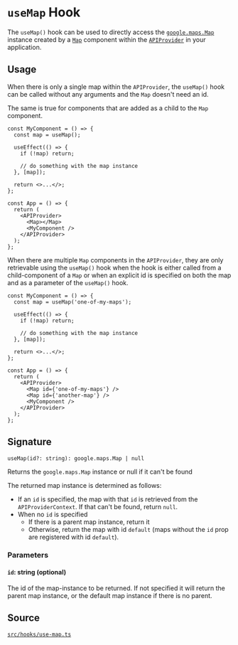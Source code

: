 # `useMap` Hook

The `useMap()` hook can be used to directly access the
[`google.maps.Map`][gmp-map-ref] instance created by a
[`Map`](../components/map.md) component within the
[`APIProvider`](../components/api-provider.md) in your application.

## Usage

When there is only a single map within the `APIProvider`, the `useMap()`
hook can be called without any arguments and the `Map` doesn't need an id.

The same is true for components that are added as a child to the `Map`
component.

```tsx
const MyComponent = () => {
  const map = useMap();

  useEffect(() => {
    if (!map) return;

    // do something with the map instance
  }, [map]);

  return <>...</>;
};

const App = () => {
  return (
    <APIProvider>
      <Map></Map>
      <MyComponent />
    </APIProvider>
  );
};
```

When there are multiple `Map` components in the `APIProvider`, they are only retrievable
using the `useMap()` hook when the hook is either called from a child-component of
a `Map` or when an explicit id is specified on both the map and as a parameter of
the `useMap()` hook.

```tsx
const MyComponent = () => {
  const map = useMap('one-of-my-maps');

  useEffect(() => {
    if (!map) return;

    // do something with the map instance
  }, [map]);

  return <>...</>;
};

const App = () => {
  return (
    <APIProvider>
      <Map id={'one-of-my-maps'} />
      <Map id={'another-map'} />
      <MyComponent />
    </APIProvider>
  );
};
```

## Signature

`useMap(id?: string): google.maps.Map | null`

Returns the `google.maps.Map` instance or null if it can't be found

The returned map instance is determined as follows:

- If an `id` is specified, the map with that `id` is retrieved from the
  `APIProviderContext`.
  If that can't be found, return `null`.
- When no `id` is specified
  - If there is a parent map instance, return it
  - Otherwise, return the map with id `default` (maps without the `id` prop
    are registered with id `default`).

### Parameters

#### `id`: string (optional)

The id of the map-instance to be returned. If not specified it will return
the parent map instance, or the default map instance if there is no parent.

## Source

[`src/hooks/use-map.ts`][src]

[src]: https://github.com/visgl/react-google-maps/blob/main/src/hooks/use-map.ts
[gmp-map-ref]: https://developers.google.com/maps/documentation/javascript/reference/map#Map
